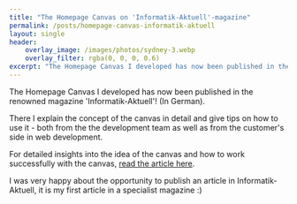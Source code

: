 ```yaml
---
title: "The Homepage Canvas on 'Informatik-Aktuell'-magazine"
permalink: /posts/homepage-canvas-informatik-aktuell
layout: single
header:
    overlay_image: /images/photos/sydney-3.webp
    overlay_filter: rgba(0, 0, 0, 0.6)
excerpt: "The Homepage Canvas I developed has now been published in the renowned magazine 'Informatik-Aktuell'!"
---
```


The Homepage Canvas I developed has now been published in the renowned magazine 'Informatik-Aktuell'! (In German).

There I explain the concept of the canvas in detail and give tips on how to use it - both from the
the development team as well as from the customer's side in web development.

For detailed insights into the idea of the canvas and how to work successfully with the canvas, [read the article here](https://www.informatik-aktuell.de/entwicklung/methoden/strategische-website-planung-mit-dem-homepage-canvas.html).

I was very happy about the opportunity to publish an article in Informatik-Aktuell, it is my first
article in a specialist magazine :)